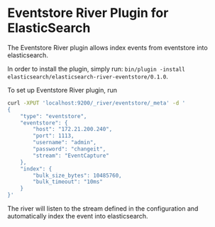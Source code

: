 Eventstore River Plugin for ElasticSearch
==============================

The Eventstore River plugin allows index events from eventstore into elasticsearch.

In order to install the plugin, simply run: `bin/plugin -install elasticsearch/elasticsearch-river-eventstore/0.1.0`.

To set up Eventstore River plugin, run
```sh
curl -XPUT 'localhost:9200/_river/eventstore/_meta' -d '
{
    "type": "eventstore",
    "eventstore": {
        "host": "172.21.200.240",
        "port": 1113,
        "username": "admin",
        "password": "changeit",
        "stream": "EventCapture"
    },
    "index": {
        "bulk_size_bytes": 10485760,
        "bulk_timeout": "10ms"
    }
}'
```

The river will listen to the stream defined in the configuration and automatically index the event into elasticsearch.
